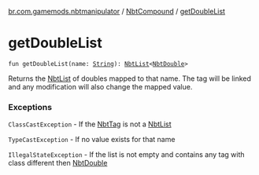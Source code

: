 [br.com.gamemods.nbtmanipulator](../index.md) / [NbtCompound](index.md) / [getDoubleList](./get-double-list.md)

# getDoubleList

`fun getDoubleList(name: `[`String`](https://kotlinlang.org/api/latest/jvm/stdlib/kotlin/-string/index.html)`): `[`NbtList`](../-nbt-list/index.md)`<`[`NbtDouble`](../-nbt-double/index.md)`>`

Returns the [NbtList](../-nbt-list/index.md) of doubles mapped to that name. The tag will be linked and any modification will
also change the mapped value.

### Exceptions

`ClassCastException` - If the [NbtTag](../-nbt-tag.md) is not a [NbtList](../-nbt-list/index.md)

`TypeCastException` - If no value exists for that name

`IllegalStateException` - If the list is not empty and contains any tag with class different then [NbtDouble](../-nbt-double/index.md)